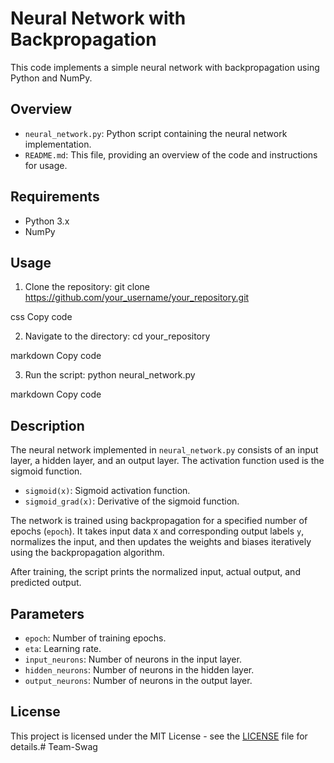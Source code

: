 # Neural Network with Backpropagation

This code implements a simple neural network with backpropagation using Python and NumPy.

## Overview

- `neural_network.py`: Python script containing the neural network implementation.
- `README.md`: This file, providing an overview of the code and instructions for usage.

## Requirements

- Python 3.x
- NumPy

## Usage

1. Clone the repository:
git clone https://github.com/your_username/your_repository.git

css
Copy code

2. Navigate to the directory:
cd your_repository

markdown
Copy code

3. Run the script:
python neural_network.py

markdown
Copy code

## Description

The neural network implemented in `neural_network.py` consists of an input layer, a hidden layer, and an output layer. The activation function used is the sigmoid function.

- `sigmoid(x)`: Sigmoid activation function.
- `sigmoid_grad(x)`: Derivative of the sigmoid function.

The network is trained using backpropagation for a specified number of epochs (`epoch`). It takes input data `X` and corresponding output labels `y`, normalizes the input, and then updates the weights and biases iteratively using the backpropagation algorithm.

After training, the script prints the normalized input, actual output, and predicted output.

## Parameters

- `epoch`: Number of training epochs.
- `eta`: Learning rate.
- `input_neurons`: Number of neurons in the input layer.
- `hidden_neurons`: Number of neurons in the hidden layer.
- `output_neurons`: Number of neurons in the output layer.

## License

This project is licensed under the MIT License - see the [LICENSE](LICENSE) file for details.# Team-Swag
